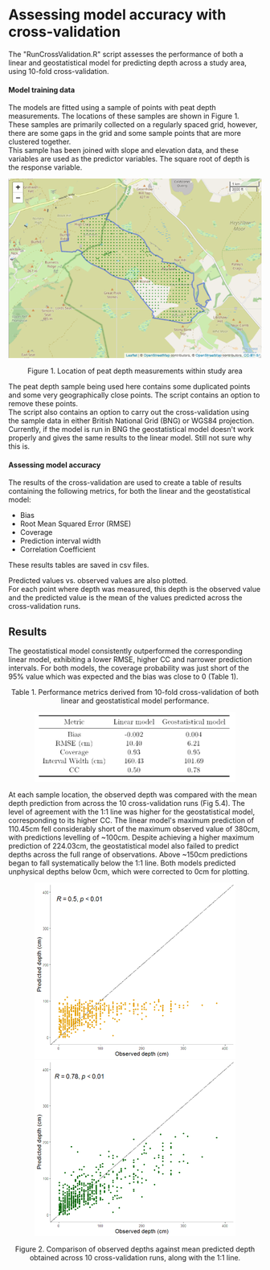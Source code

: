 # Assessing model accuracy with cross-validation
The "RunCrossValidation.R" script assesses the performance of both a linear and geostatistical model for predicting depth across a study area, using 10-fold cross-validation.

#### Model training data

The models are fitted using a sample of points with peat depth measurements.  The locations of these samples are shown in Figure 1.  
These samples are primarily collected on a regularly spaced grid, however, there are some gaps in the grid and some sample points that are more clustered together.  
This sample has been joined with slope and elevation data, and these variables are used as the predictor variables. The square root of depth is the response variable.   

<p align="center">
<img src="Figs/PeatDepthSample_locations.png" width="700"  title="Full study area outline" />
<p align="center">Figure 1. Location of peat depth measurements within study area <p align="center">

The peat depth sample being used here contains some duplicated points and some very geographically close points. The script contains an option to remove these points.  
The script also contains an option to carry out the cross-validation using the sample data in either British National Grid (BNG) or WGS84 projection. Currently, if the model is run in BNG the geostatistical model doesn't work properly and gives the same results to the linear model. Still not sure why this is.

#### Assessing model accuracy
The results of the cross-validation are used to create a table of results containing the following metrics, for both the linear and the geostatistical model:
* Bias
* Root Mean Squared Error (RMSE)
* Coverage
* Prediction interval width 
* Correlation Coefficient  

These results tables are saved in csv files.

Predicted values vs. observed values are also plotted.  
For each point where depth was measured, this depth is the observed value and the predicted value is the mean of the values predicted across the cross-validation runs.

## Results
The geostatistical model consistently outperformed the corresponding linear model, exhibiting a lower RMSE, higher CC and narrower prediction intervals. For both models, the
coverage probability was just short of the 95% value which was expected and the bias was close to 0 (Table 1).

<p align="center">Table 1. Performance metrics derived from 10-fold cross-validation of both linear and geostatistical
model performance. <p align="center">
<p align="center">
<img src="Figs/PerformanceMetrics.PNG" width="400" />

At each sample location, the observed depth was compared with the mean depth prediction from across the 10 cross-validation runs (Fig 5.4). The level of agreement with the 1:1 line was higher for the geostatistical model, corresponding to its higher CC. The linear model's maximum prediction of 110.45cm fell considerably short of the maximum observed value of 380cm, with predictions levelling of ~100cm. Despite achieving a higher maximum prediction of 224.03cm, the geostatistical model also failed to predict depths across the full range of observations. Above ~150cm predictions began to fall systematically below the 1:1 line. Both models predicted unphysical depths below 0cm, which were corrected to 0cm for plotting.

<p align="center">
<img src="Figs/LM_CV.PNG" width="400"  />
<img src="Figs/SM_CV.PNG" width="400"  />
<p align="center">Figure 2. Comparison of observed depths against mean predicted depth obtained across 10 cross-validation runs, along with the 1:1 line. <p align="center">
